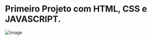 <h1 >Primeiro Projeto com HTML, CSS e JAVASCRIPT. </h1>


![image](https://github.com/PereiraX43/Calculadora-IMC/assets/130169286/24e0b3f1-2c61-4882-88a6-43ff808a7f9b)
















